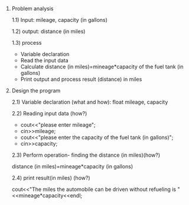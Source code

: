 1) Problem analysis
   
   1.1) Input: mileage, capacity (in gallons) 
   
   1.2) output: distance (in miles)
   
   1.3) process
   - Variable declaration 
   - Read the input data
   - Calculate distance (in miles)=mineage*capacity of the fuel tank (in gallons)
   - Print output and process result (distance) in miles
2) Design the program
   
   2.1) Variable declaration (what and how): float mileage, capacity
   
   2.2) Reading input data (how?)
   - cout<<"please enter mileage";
   - cin>>mileage;
   - cout<<"please enter the capacity of the fuel tank (in gallons)";
   - cin>>capacity;
     
   2.3) Perform operation- finding the distance (in miles)(how?)
   
    distance (in miles)=mineage*capacity (in gallons)

   2.4) print result(in miles) (how?)
   
    cout<<"The miles the automobile can be driven without refueling is "<<mineage*capacity<<endl;
                
